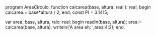 program AreaCirculo;
function calcarea(base, altura: real ): real;
begin
  calcarea:= base*altura / 2;
  end;
const
PI = 3.1415;

var
area, base, altura, raio:  real;
begin
  readln(base, altura);
  area:= calcarea(base, altura);
  writeln('A area eh: ',area:4:2);
end.
